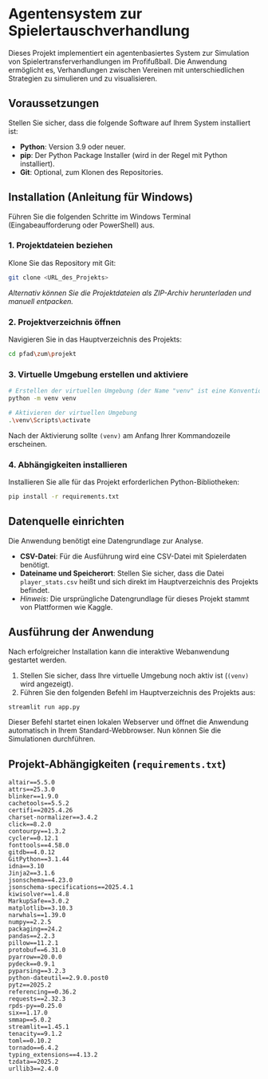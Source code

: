 # Agentensystem zur Spielertauschverhandlung

Dieses Projekt implementiert ein agentenbasiertes System zur Simulation von Spielertransferverhandlungen im Profifußball. Die Anwendung ermöglicht es, Verhandlungen zwischen Vereinen mit unterschiedlichen Strategien zu simulieren und zu visualisieren.

## Voraussetzungen

Stellen Sie sicher, dass die folgende Software auf Ihrem System installiert ist:

* **Python**: Version 3.9 oder neuer.  
* **pip**: Der Python Package Installer (wird in der Regel mit Python installiert).  
* **Git**: Optional, zum Klonen des Repositories.  

## Installation (Anleitung für Windows)

Führen Sie die folgenden Schritte im Windows Terminal (Eingabeaufforderung oder PowerShell) aus.

### 1. Projektdateien beziehen

Klone Sie das Repository mit Git:

```bash
git clone <URL_des_Projekts>
```

*Alternativ können Sie die Projektdateien als ZIP-Archiv herunterladen und manuell entpacken.*

### 2. Projektverzeichnis öffnen

Navigieren Sie in das Hauptverzeichnis des Projekts:

```bash
cd pfad\zum\projekt
```

### 3. Virtuelle Umgebung erstellen und aktiviere

```bash
# Erstellen der virtuellen Umgebung (der Name "venv" ist eine Konvention)
python -m venv venv

# Aktivieren der virtuellen Umgebung
.\venv\Scripts\activate
```

Nach der Aktivierung sollte `(venv)` am Anfang Ihrer Kommandozeile erscheinen.

### 4. Abhängigkeiten installieren

Installieren Sie alle für das Projekt erforderlichen Python-Bibliotheken:

```bash
pip install -r requirements.txt
```

## Datenquelle einrichten

Die Anwendung benötigt eine Datengrundlage zur Analyse.

* **CSV-Datei**: Für die Ausführung wird eine CSV-Datei mit Spielerdaten benötigt.  
* **Dateiname und Speicherort**: Stellen Sie sicher, dass die Datei `player_stats.csv` heißt und sich direkt im Hauptverzeichnis des Projekts befindet.  
* *Hinweis*: Die ursprüngliche Datengrundlage für dieses Projekt stammt von Plattformen wie Kaggle.  

## Ausführung der Anwendung

Nach erfolgreicher Installation kann die interaktive Webanwendung gestartet werden.

1. Stellen Sie sicher, dass Ihre virtuelle Umgebung noch aktiv ist (`(venv)` wird angezeigt).  
2. Führen Sie den folgenden Befehl im Hauptverzeichnis des Projekts aus:

```bash
streamlit run app.py
```

Dieser Befehl startet einen lokalen Webserver und öffnet die Anwendung automatisch in Ihrem Standard-Webbrowser. Nun können Sie die Simulationen durchführen.

## Projekt-Abhängigkeiten (`requirements.txt`)

```text
altair==5.5.0
attrs==25.3.0
blinker==1.9.0
cachetools==5.5.2
certifi==2025.4.26
charset-normalizer==3.4.2
click==8.2.0
contourpy==1.3.2
cycler==0.12.1
fonttools==4.58.0
gitdb==4.0.12
GitPython==3.1.44
idna==3.10
Jinja2==3.1.6
jsonschema==4.23.0
jsonschema-specifications==2025.4.1
kiwisolver==1.4.8
MarkupSafe==3.0.2
matplotlib==3.10.3
narwhals==1.39.0
numpy==2.2.5
packaging==24.2
pandas==2.2.3
pillow==11.2.1
protobuf==6.31.0
pyarrow==20.0.0
pydeck==0.9.1
pyparsing==3.2.3
python-dateutil==2.9.0.post0
pytz==2025.2
referencing==0.36.2
requests==2.32.3
rpds-py==0.25.0
six==1.17.0
smmap==5.0.2
streamlit==1.45.1
tenacity==9.1.2
toml==0.10.2
tornado==6.4.2
typing_extensions==4.13.2
tzdata==2025.2
urllib3==2.4.0
```